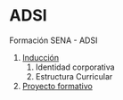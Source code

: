 # ADSI
Formación SENA - ADSI

1. [Inducción](induccion/readme.md)
     1. Identidad corporativa
     2. Estructura Curricular
2. [Proyecto formativo](proyecto/readme.md)
